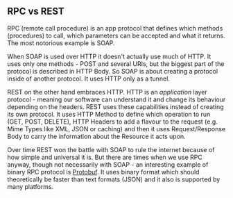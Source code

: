 RPC vs REST
----

RPC (remote call procedure) is an app protocol that defines which methods (procedures) to call, which 
parameters can be accepted and what it returns. The most notorious example is SOAP.

When SOAP is used over HTTP it doesn't actually use much of HTTP. It uses only one methods - POST and several URIs,
but the biggest part of the protocol is described in HTTP Body. So SOAP is about creating a protocol inside of 
another protocol. It uses HTTP only as a tunnel.

REST on the other hand embraces HTTP. HTTP is an _application_ layer protocol - meaning our software can understand
it and change its behaviour depending on the headers. REST uses these capabilities instead of creating its own
protocol. It uses HTTP Method to define which operation to run (GET, POST, DELETE), HTTP Headers to add a flavour
to the request (e.g. Mime Types like XML, JSON or caching) and then it uses Request/Response Body to carry the 
information about the Resource it acts upon.

Over time REST won the battle with SOAP to rule the internet because of how simple and universal it is. But there
are times when we use RPC anyway, though not necessarily with SOAP - an interesting example of binary RPC 
protocol is [Protobuf](https://developers.google.com/protocol-buffers/). It uses binary format which should 
theoretically be faster than text formats (JSON) and it also is supported by many platforms. 